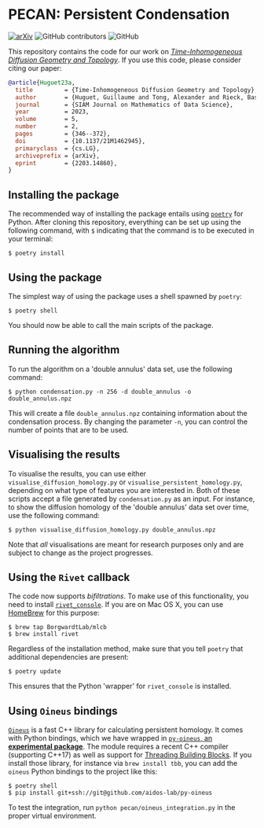 # PECAN: Persistent Condensation

[![arXiv](https://img.shields.io/badge/arXiv-2203.14860-b31b1b.svg)](https://arxiv.org/abs/2203.14860) ![GitHub contributors](https://img.shields.io/github/contributors/KrishnaswamyLab/PECAN) ![GitHub](https://img.shields.io/github/license/KrishnaswamyLab/PECAN)

This repository contains the code for our work on [*Time-Inhomogeneous
Diffusion Geometry and
Topology*](https://epubs.siam.org/doi/10.1137/21M1462945). If you use
this code, please consider citing our paper:

```bibtex
@article{Huguet23a,
  title         = {Time-Inhomogeneous Diffusion Geometry and Topology},
  author        = {Huguet, Guillaume and Tong, Alexander and Rieck, Bastian and Huang, Jessie and Kuchroo, Manik and Hirn, Matthew and Wolf, Guy and Krishnaswamy, Smita},
  journal       = {SIAM Journal on Mathematics of Data Science},
  year          = 2023,
  volume        = 5,
  number        = 2,
  pages         = {346--372},
  doi           = {10.1137/21M1462945},
  primaryclass  = {cs.LG},
  archiveprefix = {arXiv},
  eprint        = {2203.14860},
}
```

## Installing the package

The recommended way of installing the package entails using
[`poetry`](https://python-poetry.org/) for Python. After cloning this
repository, everything can be set up using the following command, with
`$` indicating that the command is to be executed in your terminal:

```
$ poetry install 
```

## Using the package

The simplest way of using the package uses a shell spawned by `poetry`:

```
$ poetry shell
```

You should now be able to call the main scripts of the package.

## Running the algorithm

To run the algorithm on a 'double annulus' data set, use the following
command:

```
$ python condensation.py -n 256 -d double_annulus -o double_annulus.npz
```

This will create a file `double_annulus.npz` containing information
about the condensation process. By changing the parameter `-n`, you
can control the number of points that are to be used.

## Visualising the results

To visualise the results, you can use either
`visualise_diffusion_homology.py` or `visualise_persistent_homology.py`,
depending on what type of features you are interested in. Both of these
scripts accept a file generated by `condensation.py` as an input. For
instance, to show the diffusion homology of the 'double annulus' data
set over time, use the following command:

```
$ python visualise_diffusion_homology.py double_annulus.npz
```

Note that *all* visualisations are meant for research purposes only and
are subject to change as the project progresses.

## Using the `Rivet` callback

The code now supports *bifiltrations*. To make use of this
functionality, you need to install [`rivet_console`](https://github.com/rivetTDA/rivet).
If you are on Mac OS X, you can use [HomeBrew](https://brew.sh) for this
purpose:

```
$ brew tap BorgwardtLab/mlcb
$ brew install rivet
```

Regardless of the installation method, make sure that you tell `poetry`
that additional dependencies are present:

```
$ poetry update
```

This ensures that the Python 'wrapper' for `rivet_console` is installed.

## Using `Oineus` bindings

[`Oineus`](https://github.com/anigmetov/oineus) is a fast C++ library for
calculating persistent homology. It comes with Python bindings, which
we have wrapped in [`py-oineus`, an **experimental package**](https://github.com/aidos-lab/py-oineus).
The module requires a recent C++ compiler (supporting C++17) as well as
support for [Threading Building Blocks](https://github.com/oneapi-src/oneTBB).
If you install those library, for instance via `brew install tbb`, you
can add the `oineus` Python bindings to the project like this:

```
$ poetry shell
$ pip install git+ssh://git@github.com/aidos-lab/py-oineus
```

To test the integration, run `python pecan/oineus_integration.py` in the
proper virtual environment.

